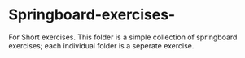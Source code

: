 # Springboard-exercises-
For Short exercises.
This folder is a simple collection of springboard exercises;
each individual folder is a seperate exercise.

